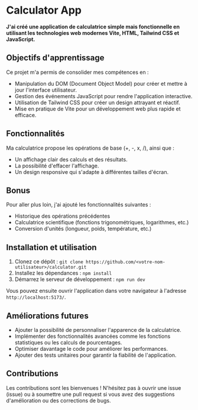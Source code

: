 # Calculator App

**J'ai créé une application de calculatrice simple mais fonctionnelle en utilisant les technologies web modernes Vite, HTML, Tailwind CSS et JavaScript.**

## Objectifs d'apprentissage

Ce projet m'a permis de consolider mes compétences en :

- Manipulation du DOM (Document Object Model) pour créer et mettre à jour l'interface utilisateur.
- Gestion des événements JavaScript pour rendre l'application interactive.
- Utilisation de Tailwind CSS pour créer un design attrayant et réactif.
- Mise en pratique de Vite pour un développement web plus rapide et efficace.

## Fonctionnalités

Ma calculatrice propose les opérations de base (+, -, x, /), ainsi que :

- Un affichage clair des calculs et des résultats.
- La possibilité d'effacer l'affichage.
- Un design responsive qui s'adapte à différentes tailles d'écran.

## Bonus

Pour aller plus loin, j'ai ajouté les fonctionnalités suivantes :

- Historique des opérations précédentes
- Calculatrice scientifique (fonctions trigonométriques, logarithmes, etc.)
- Conversion d'unités (longueur, poids, température, etc.)

## Installation et utilisation

1. Clonez ce dépôt : `git clone https://github.com/<votre-nom-utilisateur>/calculator.git`
2. Installez les dépendances : `npm install`
3. Démarrez le serveur de développement : `npm run dev`

Vous pouvez ensuite ouvrir l'application dans votre navigateur à l'adresse `http://localhost:5173/`.

## Améliorations futures

- Ajouter la possibilité de personnaliser l'apparence de la calculatrice.
- Implémenter des fonctionnalités avancées comme les fonctions statistiques ou les calculs de pourcentages.
- Optimiser davantage le code pour améliorer les performances.
- Ajouter des tests unitaires pour garantir la fiabilité de l'application.

## Contributions

Les contributions sont les bienvenues ! N'hésitez pas à ouvrir une issue (issue) ou à soumettre une pull request si vous avez des suggestions d'amélioration ou des corrections de bugs.

